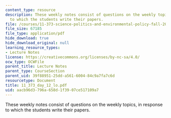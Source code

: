 ```yaml
---
content_type: resource
description: These weekly notes consist of questions on the weekly topics, in response
  to which the students write their papers.
file: /courses/11-373-science-politics-and-environmental-policy-fall-2004/aacb96d3796a658d1f3907ce517109a7_11_373_day_12_lo.pdf
file_size: 67185
file_type: application/pdf
hide_download: true
hide_download_original: null
learning_resource_types:
- Lecture Notes
license: https://creativecommons.org/licenses/by-nc-sa/4.0/
ocw_type: OCWFile
parent_title: Lecture Notes
parent_type: CourseSection
parent_uid: 39f88951-25dd-a561-6004-84c9a7fa7c6d
resourcetype: Document
title: 11_373_day_12_lo.pdf
uid: aacb96d3-796a-658d-1f39-07ce517109a7
---
```

These weekly notes consist of questions on the weekly topics, in response to which the students write their papers.